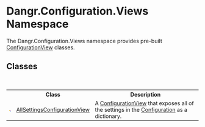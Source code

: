 # Dangr.Configuration.Views Namespace
 

The Dangr.Configuration.Views namespace provides pre-built <a href="T_Dangr_Configuration_ConfigurationView">ConfigurationView</a> classes.


## Classes
&nbsp;<table><tr><th></th><th>Class</th><th>Description</th></tr><tr><td>![Public class](media/pubclass.gif "Public class")</td><td><a href="T_Dangr_Configuration_Views_AllSettingsConfigurationView">AllSettingsConfigurationView</a></td><td>
A <a href="T_Dangr_Configuration_ConfigurationView">ConfigurationView</a> that exposes all of the settings in the <a href="T_Dangr_Configuration_Configuration">Configuration</a> as a dictionary.</td></tr></table>&nbsp;
